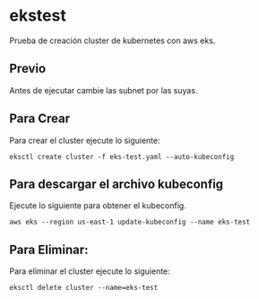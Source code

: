 # ekstest
Prueba de creación cluster de kubernetes con aws eks. 

## Previo
Antes de ejecutar cambie las subnet por las suyas.

## Para Crear
Para crear el cluster ejecute lo siguiente:
```
eksctl create cluster -f eks-test.yaml --auto-kubeconfig
```

## Para descargar el archivo kubeconfig
Ejecute lo siguiente para obtener el kubeconfig.
```
aws eks --region us-east-1 update-kubeconfig --name eks-test
```

## Para Eliminar:
Para eliminar el cluster ejecute lo siguiente:
```
eksctl delete cluster --name=eks-test
```